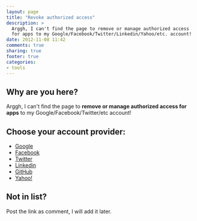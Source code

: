 ```yaml
---
layout: page
title: "Revoke authorized access"
description: >
  Arggh, I can't find the page to remove or manage authorized access 
  for apps to my Google/Facebook/Twitter/Linkedin/Yahoo/etc. account! 
date: 2012-11-08 11:42
comments: true
sharing: true
footer: true
categories:
- tools
---
```


Why are you here?
----
Arggh, I can't find the page to **remove or manage authorized access for apps** to my Google/Facebook/Twitter/etc account! 

Choose your account provider:
----
- [Google](https://accounts.google.com/IssuedAuthSubTokens)
- [Facebook](https://www.facebook.com/settings?tab=applications)
- [Twitter](https://twitter.com/settings/applications)
- [Linkedin](https://www.linkedin.com/secure/settings?userAgree=)
- [GitHub](https://github.com/settings/applications)
- [Yahoo!](https://api.login.yahoo.com/WSLogin/V1/unlink)

Not in list?
----
Post the link as comment, I will add it later.
